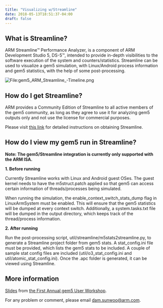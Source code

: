 ```yaml
---
title: "Visualizing w/Streamline"
date: 2018-05-13T18:51:37-04:00
draft: false
---
```


## What is Streamline?

ARM Streamline™ Performance Analyzer, is a component of ARM Development
Studio 5, DS-5™, intended to provide in-depth visibilities to the
software execution of the system and counters/statistics. Streamline can
be used to visualize a gem5 simulation, with Linux/Android process
information and gem5 statistics, with the help of some
post-processing.

![<File:gem5_ARM_Streamline_-Timeline.png>](gem5_ARM_Streamline_-Timeline.png
"File:gem5_ARM_Streamline_-Timeline.png")

## How do I get Streamline?

ARM provides a Community Edition of Streamline to all active members of
the gem5 community, as long as they agree to use it for analyzing gem5
outputs only and not use the license for commercial purposes.

Please visit [this
link](http://www.arm.com/products/tools/streamline-for-gem5.php) for
detailed instructions on obtaining Streamline.

## How do I view my gem5 run in Streamline?

**Note: The gem5/Streamline integration is currently only supported with
the ARM ISA.**

**1. Before running**

Currently Streamline works with Linux and Android guest OSes. The guest
kernel needs to have the m5struct.patch applied so that gem5 can access
certain information of threads/processes being simulated.

When running the simulation, the enable_context_switch_stats_dump
flag in LinuxArmSystem must be enabled. This will ensure that the gem5
statistics will be dumped at every context switch. Additionally, a
system.tasks.txt file will be dumped in the output directory, which
keeps track of the thread/process information.

**2. After running**

Run the post-processing script, util/streamline/m5stats2streamline.py,
to generate a Streamline project folder from gem5 stats. A
stat_config.ini file must be provided, which lists the gem5 stats to be
included. A couple of sample stat config files are included
(util/o3_stat_config.ini and util/atomic_stat_config.ini). Once the
.apc folder is generated, it can be viewed using
Streamline.

## More information

[Slides](http://www.gem5.org/wiki/images/9/9f/2012_12_01_gem5_workshop_Streamline.pdf)
from [the First Annual gem5 User Workshop](http://www.gem5.org/User_workshop_2012).

For any problem or comment, please email dam.sunwoo@arm.com.

